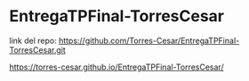 # EntregaTPFinal-TorresCesar

link del repo: https://github.com/Torres-Cesar/EntregaTPFinal-TorresCesar.git

https://torres-cesar.github.io/EntregaTPFinal-TorresCesar/
